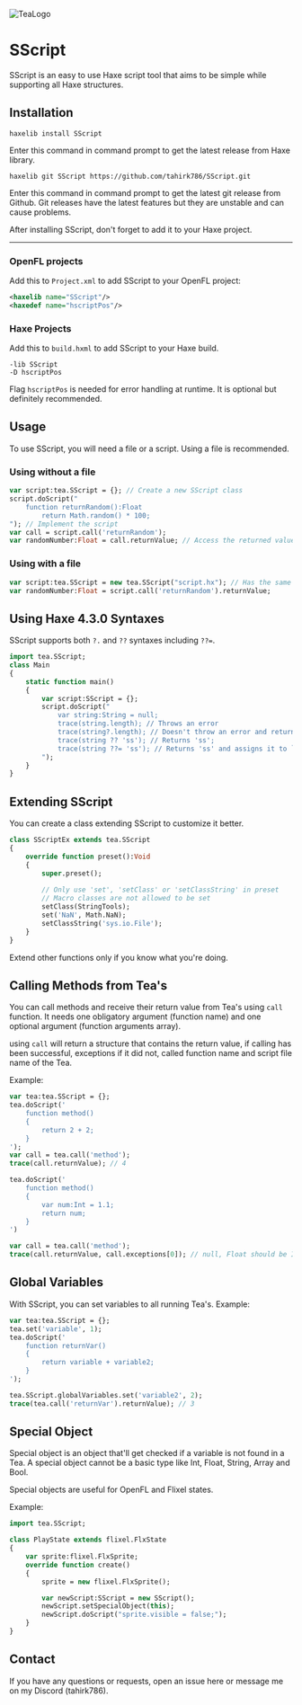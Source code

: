

![TeaLogo](https://i.hizliresim.com/3o2yt2d.png)

# SScript

SScript is an easy to use Haxe script tool that aims to be simple while supporting all Haxe structures.

## Installation
`haxelib install SScript`

Enter this command in command prompt to get the latest release from Haxe library.


`haxelib git SScript https://github.com/tahirk786/SScript.git`

Enter this command in command prompt to get the latest git release from Github. 
Git releases have the latest features but they are unstable and can cause problems.

After installing SScript, don't forget to add it to your Haxe project.

------------

### OpenFL projects
Add this to `Project.xml` to add SScript to your OpenFL project:
```xml
<haxelib name="SScript"/>
<haxedef name="hscriptPos"/>
```
### Haxe Projects
Add this to `build.hxml` to add SScript to your Haxe build.
```hxml
-lib SScript
-D hscriptPos
```

Flag `hscriptPos` is needed for error handling at runtime. It is optional but definitely recommended.

## Usage
To use SScript, you will need a file or a script. Using a file is recommended.

### Using without a file
```haxe
var script:tea.SScript = {}; // Create a new SScript class
script.doScript("
	function returnRandom():Float
		return Math.random() * 100;
"); // Implement the script
var call = script.call('returnRandom');
var randomNumber:Float = call.returnValue; // Access the returned value with returnValue
```

### Using with a file
```haxe
var script:tea.SScript = new tea.SScript("script.hx"); // Has the same contents with the script above
var randomNumber:Float = script.call('returnRandom').returnValue;
```

## Using Haxe 4.3.0 Syntaxes
SScript supports both `?.` and `??` syntaxes including `??=`.

```haxe
import tea.SScript;
class Main 
{
	static function main()
	{
		var script:SScript = {};
		script.doScript("
			var string:String = null;
			trace(string.length); // Throws an error
			trace(string?.length); // Doesn't throw an error and returns null
			trace(string ?? 'ss'); // Returns 'ss';
			trace(string ??= 'ss'); // Returns 'ss' and assigns it to `string` variable
		");
	}
}
```

## Extending SScript
You can create a class extending SScript to customize it better.
```haxe
class SScriptEx extends tea.SScript
{  
	override function preset():Void
	{
		super.preset();
		
		// Only use 'set', 'setClass' or 'setClassString' in preset
		// Macro classes are not allowed to be set
		setClass(StringTools);
		set('NaN', Math.NaN);
		setClassString('sys.io.File');
	}
}
```
Extend other functions only if you know what you're doing.

## Calling Methods from Tea's
You can call methods and receive their return value from Tea's using `call` function.
It needs one obligatory argument (function name) and one optional argument (function arguments array).

using `call` will return a structure that contains the return value, if calling has been successful, exceptions if it did not, called function name and script file name of the Tea.

Example:
```haxe
var tea:tea.SScript = {};
tea.doScript('
	function method()
	{
		return 2 + 2;
	}
');
var call = tea.call('method');
trace(call.returnValue); // 4

tea.doScript('
	function method()
	{
		var num:Int = 1.1;
		return num;
	}
')

var call = tea.call('method');
trace(call.returnValue, call.exceptions[0]); // null, Float should be Int
```

## Global Variables
With SScript, you can set variables to all running Tea's.
Example:

```haxe
var tea:tea.SScript = {};
tea.set('variable', 1);
tea.doScript('
	function returnVar()
	{
		return variable + variable2;
	}
');

tea.SScript.globalVariables.set('variable2', 2);
trace(tea.call('returnVar').returnValue); // 3
```

## Special Object
Special object is an object that'll get checked if a variable is not found in a Tea.
A special object cannot be a basic type like Int, Float, String, Array and Bool.

Special objects are useful for OpenFL and Flixel states.

Example:
```haxe
import tea.SScript;

class PlayState extends flixel.FlxState 
{
	var sprite:flixel.FlxSprite;
	override function create()
	{
		sprite = new flixel.FlxSprite();

		var newScript:SScript = new SScript();
		newScript.setSpecialObject(this);
		newScript.doScript("sprite.visible = false;");
	}
}
```

## Contact
If you have any questions or requests, open an issue here or message me on my Discord (tahirk786).